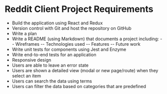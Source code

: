 # Reddit Client Project Requirements

* Build the application using React and Redux
* Version control with Git and host the repository on GitHub
* Write a plan
* Write a README (using Markdown) that documents a project including:
-- Wireframes
-- Technologies used
-- Features
-- Future work
* Write unit tests for components using Jest and Enzyme
* Write end-to-end tests for an application
* Responsive design
* Users are able to leave an error state
* Users are shown a detailed view (modal or new page/route) when they select an item
* Users can search the data using terms
* Users can filter the data based on categories that are predefined





